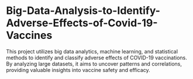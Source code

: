 # Big-Data-Analysis-to-Identify-Adverse-Effects-of-Covid-19-Vaccines
This project utilizes big data analytics, machine learning, and statistical methods to identify and classify adverse effects of COVID-19 vaccinations. By analyzing large datasets, it aims to uncover patterns and correlations, providing valuable insights into vaccine safety and efficacy.
